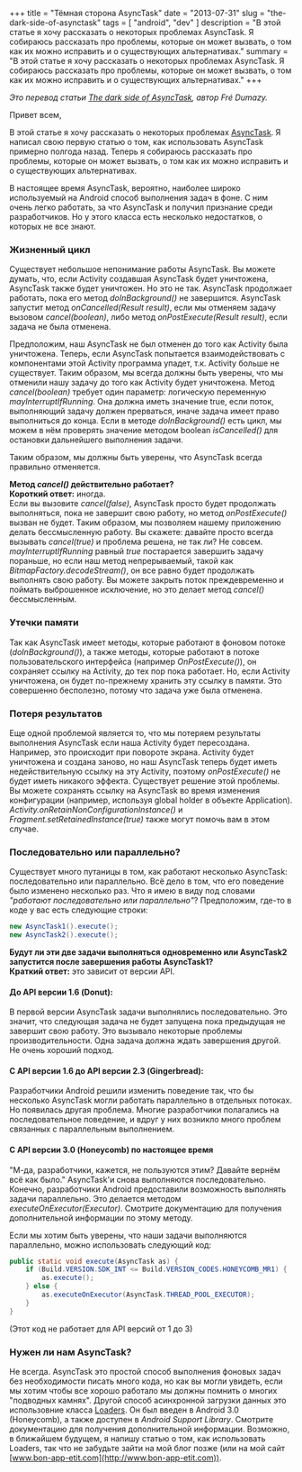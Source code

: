+++
title = "Тёмная сторона AsyncTask"
date = "2013-07-31"
slug = "the-dark-side-of-asynctask"
tags = [ "android", "dev" ]
description = "В этой статье я хочу рассказать о некоторых проблемах AsyncTask. Я собираюсь рассказать про проблемы, которые он может вызвать, о том как их можно исправить и о существующих альтернативах."
summary = "В этой статье я хочу рассказать о некоторых проблемах AsyncTask. Я собираюсь рассказать про проблемы, которые он может вызвать, о том как их можно исправить и о существующих альтернативах."
+++

*Это перевод статьи [The dark side of AsyncTask](http://bon-app-etit.blogspot.com/2013/04/the-dark-side-of-asynctask.html), автор Fr&#233; Dumazy.*

Привет всем,

В этой статье я хочу рассказать о некоторых проблемах [AsyncTask](http://developer.android.com/reference/android/os/AsyncTask.html). Я написал свою первую статью о том, как использовать AsyncTask примерно полгода назад. Теперь я собираюсь рассказать про проблемы, которые он может вызвать, о том как их можно исправить и о существующих альтернативах.

В настоящее время AsyncTask, вероятно, наиболее широко используемый на Android способ выполнения задач в фоне. С ним очень легко работать, за что AsyncTask и получил признание среди разработчиков. Но у этого класса есть несколько недостатков, о которых не все знают.

### Жизненный цикл
Существует небольшое непонимание работы AsyncTask. Вы можете думать, что, если Activity создавшая AsyncTask будет уничтожена, AsyncTask также будет уничтожен. Но это не так. AsyncTask продолжает работать, пока его метод *doInBackground()* не завершится. AsyncTask запустит метод *onCancelled(Result result)*, если мы отменяем задачу вызовом *cancel(boolean)*, либо метод *onPostExecute(Result result)*, если задача не была отменена.

Предположим, наш AsyncTask не был отменен до того как Activity была уничтожена. Теперь, если AsyncTask попытается взаимодействовать с компонентами этой Activity программа упадет, т.к. Activity больше не существует. Таким образом, мы всегда должны быть уверены, что мы отменили нашу задачу до того как Activity будет уничтожена.  Метод *cancel(boolean)* требует один параметр: логическую переменную *mayInterruptIfRunning*. Она должна иметь значение true, если поток, выполняющий задачу должен прерваться, иначе задача имеет право выполниться до конца. Если в методе *doInBackground()* есть цикл, мы можем в нём проверять значение методом boolean *isCancelled()* для остановки дальнейшего выполнения задачи.

Таким образом, мы должны быть уверены, что AsyncTask всегда правильно отменяется. 

**Метод *cancel()* действительно работает?**  
**Короткий ответ:** иногда.  
Если вы вызовите *cancel(false)*, AsyncTask просто будет продолжать выполняться, пока не завершит свою работу, но метод *onPostExecute()* вызван не будет. Таким образом, мы позволяем нашему приложению делать бессмысленную работу. Вы скажете: давайте просто всегда вызывать *cancel(true)* и проблема решена, не так ли? Не совсем. *mayInterruptIfRunning* равный *true* постарается завершить задачу пораньше, но если наш метод непрерываемый, такой как *BitmapFactory.decodeStream()*, он все равно будет продолжать выполнять свою работу. Вы можете закрыть поток преждевременно и поймать выброшенное исключение, но это делает метод *cancel()* бессмысленным.

### Утечки памяти
Так как AsyncTask имеет методы, которые работают в фоновом потоке (*doInBackground()*), а также методы, которые работают в потоке пользовательского интерфейса (например *OnPostExecute()*), он сохраняет ссылку на Activity, до тех пор пока работает. Но, если Activity уничтожена, он будет по-прежнему хранить эту ссылку в памяти. Это совершенно бесполезно, потому что задача уже была отменена.

### Потеря результатов
Еще одной проблемой является то, что мы потеряем результаты выполнения AsyncTask если наша Activity будет пересоздана. Например, это происходит при повороте экрана. Activity будет уничтожена и создана заново, но наш AsyncTask теперь будет иметь недействительную ссылку на эту Activity, поэтому *onPostExecute()* не будет иметь никакого эффекта. Существует решение этой проблемы. Вы можете сохранять ссылку на AsyncTask во время изменения конфигурации (например, используя global holder в объекте Application). *Activity.onRetainNonConfigurationInstance()* и *Fragment.setRetainedInstance(true)* также могут помочь вам в этом случае.

### Последовательно или параллельно?
Существует много путаницы в том, как работают несколько AsyncTask: последовательно или параллельно. Всё дело в том, что его поведение было изменено несколько раз. Что я имею в виду под словами *"работают последовательно или параллельно"*? Предположим, где-то в коде у вас есть следующие строки:

```java
new AsyncTask1().execute();
new AsyncTask2().execute();
```

**Будут ли эти две задачи выполняться одновременно или AsyncTask2 запустится после завершения работы AsyncTask1?**  
**Краткий ответ:** это зависит от версии API.

#### До API версии 1.6 (Donut):
В первой версии AsyncTask задачи выполнялись последовательно. Это значит, что следующая задача не будет запущена пока предыдущая не завершит свою работу. Это вызывало некоторые проблемы производительности. Одна задача должна ждать завершения другой. Не очень хороший подход.

#### С API версии 1.6 до API версии 2.3 (Gingerbread):
Разработчики Android решили изменить поведение так, что бы несколько AsyncTask могли работать параллельно в отдельных потоках. Но появилась другая проблема. Многие разработчики полагались на последовательное поведение, и вдруг у них возникло много проблем связанных с параллельным выполнением.

#### С API версии 3.0 (Honeycomb) по настоящее время
"М-да, разработчики, кажется, не пользуются этим? Давайте вернём всё как было." AsyncTask'и снова выполняются последовательно. Конечно, разработчики Android предоставили возможность выполнять задачи параллельно. Это делается методом *executeOnExecutor(Executor)*. Смотрите документацию для получения дополнительной информации по этому методу.

Если мы хотим быть уверены, что наши задачи выполняются параллельно, можно использовать следующий код:

```java
public static void execute(AsyncTask as) {
	if (Build.VERSION.SDK_INT <= Build.VERSION_CODES.HONEYCOMB_MR1) {
		as.execute();
	} else {
  		as.executeOnExecutor(AsyncTask.THREAD_POOL_EXECUTOR);
	}
}
```
(Этот код не работает для API версий от 1 до 3)

### Нужен ли нам AsyncTask?
Не всегда. AsyncTask это простой способ выполнения фоновых задач без необходимости писать много кода, но как вы могли увидеть, если мы хотим чтобы все хорошо работало мы должны помнить о многих "подводных камнях". Другой способ асинхронной загрузки данных это использовние класса [Loaders](http://developer.android.com/guide/components/loaders.html). Он был введен в Android 3.0 (Honeycomb), а также доступен в *Android Support Library*. Смотрите документацию для получения дополнительной информации. Возможно, в ближайшем будущем, я напишу статью о том, как использовать Loaders, так что не забудьте зайти на мой блог позже (или на мой сайт [www.bon-app-etit.com](http://www.bon-app-etit.com)).
